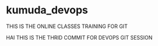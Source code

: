 # kumuda_devops

THIS IS THE ONLINE CLASSES TRAINING FOR GIT


HAI THIS IS THE THRID COMMIT FOR DEVOPS GIT SESSION
